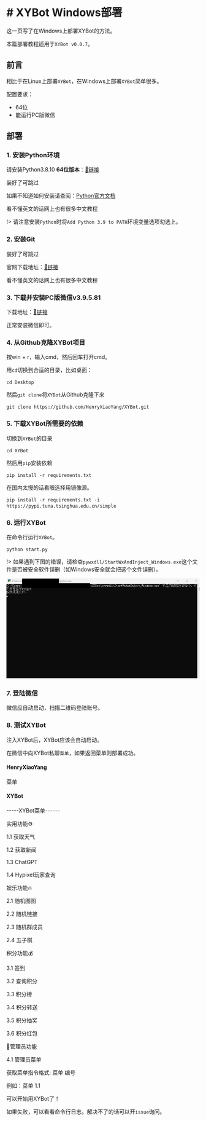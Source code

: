# # XYBot Windows部署

这一页写了在Windows上部署XYBot的方法。

本篇部署教程适用于`XYBot v0.0.7`。

## 前言

相比于在Linux上部署`XYBot`，在Windows上部署`XYBot`简单很多。

配置要求：

- 64位
- 能运行PC版微信

## 部署

### 1. 安装Python环境

请安装Python3.8.10 **64位版本**：[🔗链接](https://www.python.org/downloads/release/python-3810/)

装好了可跳过

如果不知道如何安装请查阅：[Python官方文档](https://docs.python.org/3.9/using/windows.html)

看不懂英文的话网上也有很多中文教程

!> 请注意安装`Python`时将`Add Python 3.9 to PATH`环境变量选项勾选上。

### 2. 安装Git

装好了可跳过

官网下载地址：[🔗链接](https://git-scm.com/download/win)

看不懂英文的话网上也有很多中文教程

### 3. 下载并安装PC版微信v3.9.5.81

下载地址：[🔗链接](https://github.com/tom-snow/wechat-windows-versions/releases?q=3.9.5.81)

正常安装微信即可。

### 4. 从Github克隆XYBot项目

按win + r，输入cmd，然后回车打开cmd。

用`cd`切换到合适的目录，比如桌面：

```commandline
cd Desktop
```

然后`git clone`将`XYBot`从Github克隆下来

```commandline
git clone https://github.com/HenryXiaoYang/XYBot.git
```

### 5. 下载XYBot所需要的依赖

切换到`XYBot`的目录

```commandline
cd XYBot
```

然后用`pip`安装依赖

```commandline
pip install -r requirements.txt
```

在国内太慢的话看眼选择用镜像源。

```commandline
pip install -r requirements.txt -i https://pypi.tuna.tsinghua.edu.cn/simple
```

### 6. 运行XYBot

在命令行运行`XYBot`。

```commandline
python start.py
```

!> 如果遇到下图的错误，请检查`pywxdll/StartWxAndInject_Windows.exe`这个文件是否被安全软件误删（如Windows安全就会把这个文件误删）。

![StartWxAndInject_Windows.exe Deleted By Safety Software](https://github.com/HenryXiaoYang/HXY_Readme_Images/blob/main/XYBot/v0.0.7/wiki/windows_deployment/Deleted_By_Safe_Soft_StartWxAndInject.png?raw=true)

### 7. 登陆微信

微信应自动启动，扫描二维码登陆账号。

### 8. 测试XYBot

注入XYBot后，XYBot应该会自动启动。

在微信中向XYBot私聊`菜单`，如果返回菜单则部署成功。

<!-- chat:start -->

#### **HenryXiaoYang**

菜单

#### **XYBot**

-----XYBot菜单------

实用功能⚙️

1.1 获取天气

1.2 获取新闻

1.3 ChatGPT

1.4 Hypixel玩家查询

娱乐功能🔥

2.1 随机图图

2.2 随机链接

2.3 随机群成员

2.4 五子棋

积分功能💰

3.1 签到

3.2 查询积分

3.3 积分榜

3.4 积分转送

3.5 积分抽奖

3.6 积分红包

🔧管理员功能

4.1 管理员菜单

获取菜单指令格式: 菜单 编号

例如：菜单 1.1
<!-- chat:end -->

可以开始用XYBot了！

如果失败，可以看看命令行日志。解决不了的话可以开`issue`询问。

